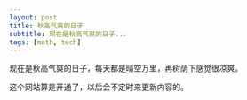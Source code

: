 ```yaml
---
layout: post
title: 秋高气爽的日子
subtitle: 现在是秋高气爽的日子...
tags: [math, tech]
---
```



现在是秋高气爽的日子，每天都是晴空万里，再树荫下感觉很凉爽。

这个网站算是开通了，以后会不定时来更新内容的。

